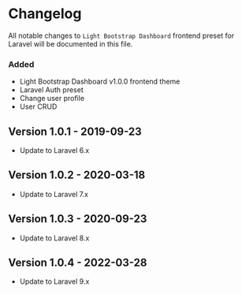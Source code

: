 # Changelog

All notable changes to `Light Bootstrap Dashboard` frontend preset for Laravel will be documented in this file.

### Added
- Light Bootstrap Dashboard v1.0.0 frontend theme
- Laravel Auth preset
- Change user profile
- User CRUD

## Version 1.0.1 - 2019-09-23

- Update to Laravel 6.x

## Version 1.0.2 - 2020-03-18

- Update to Laravel 7.x

## Version 1.0.3 - 2020-09-23

- Update to Laravel 8.x

## Version 1.0.4 - 2022-03-28

- Update to Laravel 9.x
